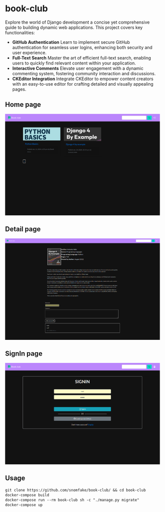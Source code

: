 # book-club
Explore the world of Django development a concise yet comprehensive guide to building dynamic web applications. This project covers key functionalities:
- **GitHub Authentication**
Learn to implement secure GitHub authentication for seamless user logins, enhancing both security and user experience.
- **Full-Text Search**
Master the art of efficient full-text search, enabling users to quickly find relevant content within your application.
- **Interactive Comments**
Elevate user engagement with a dynamic commenting system, fostering community interaction and discussions.
- **CKEditor Integration**
Integrate CKEditor to empower content creators with an easy-to-use editor for crafting detailed and visually appealing pages.

## Home page
![Home](assets/screenshots/home.png)

## Detail page
![Detail](assets/screenshots/detail.png)

## SignIn page
![Signin](assets/screenshots/signin.png)

## Usage
```
git clone https://github.com/snomfake/book-club/ && cd book-club
docker-compose build
docker-compose run --rm book-club sh -c "./manage.py migrate"
docker-compose up
```

